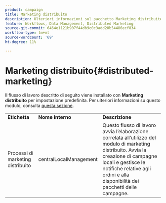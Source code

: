 ```yaml
---
product: campaign
title: Marketing distribuito
description: Ulteriori informazioni sul pacchetto Marketing distribuito
feature: Workflows, Data Management, Distributed Marketing
source-git-commit: 6464e1121b907f44db9c0c3add28b54486ecf834
workflow-type: tm+mt
source-wordcount: '69'
ht-degree: 11%

---
```



# Marketing distribuito{#distributed-marketing}



Il flusso di lavoro descritto di seguito viene installato con **Marketing distribuito** per impostazione predefinita. Per ulteriori informazioni su questo modulo, consulta [questa sezione](../distributed-marketing/about-distributed-marketing.md).

<table> 
 <tbody> 
  <tr> 
   <td> <strong>Etichetta</strong><br /> </td> 
   <td> <strong>Nome interno</strong><br /> </td> 
   <td> <strong>Descrizione</strong><br /> </td> 
  </tr> 
  <tr> 
   <td> <span class="uicontrol">Processi di marketing distribuito</span> <br /> </td> 
   <td> <span class="uicontrol">centralLocalManagement</span> <br /> </td> 
   <td> Questo flusso di lavoro avvia l’elaborazione correlata all’utilizzo del modulo di marketing distribuito. Avvia la creazione di campagne locali e gestisce le notifiche relative agli ordini e alla disponibilità dei pacchetti delle campagne.<br /> </td> 
  </tr> 
 </tbody> 
</table>

